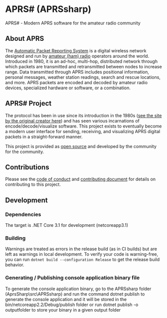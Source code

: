 # APRS# (APRSsharp)

APRS# - Modern APRS software for the amateur radio community

## About APRS

The [Automatic Packet Reporting System](https://en.wikipedia.org/wiki/Automatic_Packet_Reporting_System)
is a digital wireless network designed and run by [amateur (ham) radio](https://en.wikipedia.org/wiki/Amateur_radio)
operators around the world. Introduced in 1980, it is an ad-hoc, multi-hop,
distributed network through which packets are transmitted and retransmitted
between nodes to increase range. Data transmitted through APRS includes
positional information, personal messages, weather station readings, search and
rescue locations, and more. APRS packets are encoded and decoded by amateur
radio devices, specialized hardware or software, or a combination.

## APRS# Project

The protocol has been in use since its introduction in the 1980s
([see the site by the original creator here](http://aprs.org/)) and has seen
various incarnations of encode/decode/visualize software. This project exists
to eventually become a modern user interface for sending, receiving, and
visualizing APRS digital packets in a straight-forward manner.

This project is provided as [open source](LICENSE) and developed by the
community for the community.

## Contributions

Please see the [code of conduct](CODE_OF_CONDUCT.md) and
[contributing document](CONTRIBUTING.MD) for details on contributing to
this project.

## Development

### Dependencies

The target is .NET Core 3.1 for development (netcoreapp3.1)

### Building

Warnings are treated as errors in the release build (as in CI builds) but are
left as warnings in local development. To verify your code is warning-free, you
can run `dotnet build --configuration Release` to get the release build behavior.

### Generating / Publishing console application binary file

To generate the console application binary, go to the APRSsharp folder
(AprsSharp\src\APRSsharp) and run the command dotnet publish to generate
the console application and it will be stored in the
bin/netcoreapp2.2/Debug/publish folder or run dotnet publish -o outputfolder
to store your binary in a given output folder
